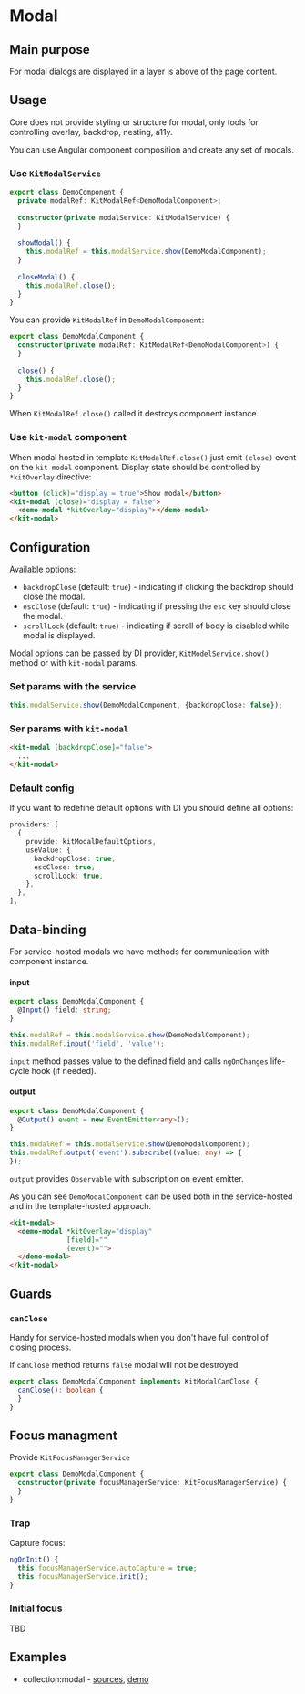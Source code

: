 # Modal

## Main purpose
 
For modal dialogs are displayed in a layer is above of the page content.



## Usage

Core does not provide styling or structure for modal, only tools for controlling overlay, backdrop, nesting, a11y.

You can use Angular component composition and create any set of modals.


### Use `KitModalService`

```typescript
export class DemoComponent {
  private modalRef: KitModalRef<DemoModalComponent>;
  
  constructor(private modalService: KitModalService) {
  }
  
  showModal() {
    this.modalRef = this.modalService.show(DemoModalComponent);
  }
  
  closeModal() {
    this.modalRef.close();
  }
}
```

You can provide `KitModalRef` in `DemoModalComponent`:

```typescript
export class DemoModalComponent {
  constructor(private modalRef: KitModalRef<DemoModalComponent>) {
  }
  
  close() {
    this.modalRef.close();
  }
}
```

When `KitModalRef.close()` called it destroys component instance.


### Use `kit-modal` component

When modal hosted in template `KitModalRef.close()` just emit `(close)` event on the `kit-modal` component. Display state should be controlled by `*kitOverlay` directive:

```html
<button (click)="display = true">Show modal</button>
<kit-modal (close)="display = false">
  <demo-modal *kitOverlay="display"></demo-modal>
</kit-modal>
```



## Configuration

Available options:
  * `backdropClose` (default: `true`) - indicating if clicking the backdrop should close the modal.
  * `escClose` (default: `true`) - indicating if pressing the `esc` key should close the modal.
  * `scrollLock` (default: `true`) - indicating if scroll of body is disabled while modal is displayed.

Modal options can be passed by DI provider, `KitModelService.show()` method or with `kit-modal` params.

### Set params with the service

```typescript
this.modalService.show(DemoModalComponent, {backdropClose: false});
```

### Ser params with `kit-modal`

```html
<kit-modal [backdropClose]="false">
  ...
</kit-modal>
```

### Default config

If you want to redefine default options with DI you should define all options:

```typescript
providers: [
  {
    provide: kitModalDefaultOptions,
    useValue: {
      backdropClose: true,
      escClose: true,
      scrollLock: true,
    },
  },
],
```



## Data-binding

For service-hosted modals we have methods for communication with component instance.

#### input

```typescript
export class DemoModalComponent {
  @Input() field: string;
}
```

```typescript
this.modalRef = this.modalService.show(DemoModalComponent);
this.modalRef.input('field', 'value');
```

`input` method passes value to the defined field and calls `ngOnChanges` life-cycle hook (if needed).

#### output

```typescript
export class DemoModalComponent {
  @Output() event = new EventEmitter<any>();
}
```

```typescript
this.modalRef = this.modalService.show(DemoModalComponent);
this.modalRef.output('event').subscribe((value: any) => {
});
```

`output` provides `Observable` with subscription on event emitter.

As you can see `DemoModalComponent` can be used both in the service-hosted and in the template-hosted approach.

```html
<kit-modal>
  <demo-modal *kitOverlay="display"
              [field]=""
              (event)="">
  </demo-modal>
</kit-modal>
``` 



## Guards

### `canClose`

Handy for service-hosted modals when you don't have full control of closing process.

If `canClose` method returns `false` modal will not be destroyed.

```typescript
export class DemoModalComponent implements KitModalCanClose {
  canClose(): boolean {
  }
}
```


## Focus managment

Provide `KitFocusManagerService`

```typescript
export class DemoModalComponent {
  constructor(private focusManagerService: KitFocusManagerService) {
  }
}
```

### Trap

Capture focus:

```typescript
ngOnInit() {
  this.focusManagerService.autoCapture = true;
  this.focusManagerService.init();
}
```

### Initial focus

TBD



## Examples

* collection:modal - [sources](https://github.com/ngx-kit/ngx-kit/tree/master/packages/collection/lib/ui-modal), [demo](https://ngx-kit.com/collection/module/ui-modal)
